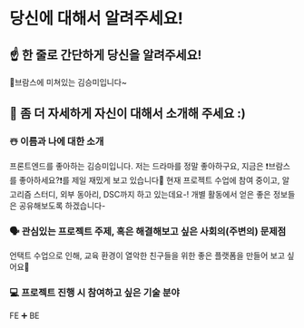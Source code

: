 # 당신에 대해서 알려주세요!

## ☝️ 한 줄로 간단하게 당신을 알려주세요!
:musical_keyboard:브람스에 미쳐있는 김승미입니다~

## 🙌 좀 더 자세하게 자신이 대해서 소개해 주세요 :)

### ☃️ 이름과 나에 대한 소개
프론트엔드를 좋아하는 김승미입니다. 저는 드라마를 정말 좋아하구요, 지금은 :heavy_exclamation_mark:브람스를 좋아하세요?:heavy_exclamation_mark:를 제일 재밌게 보고 있습니다:green_heart:
현재 프로젝트 수업에 참여 중이고, 알고리즘 스터디, 외부 동아리, DSC까지 하고 있는데요-! 개별 활동에서 얻은 좋은 정보들은 공유해보도록 하겠습니다-

### 🗣 관심있는 프로젝트 주제, 혹은 해결해보고 싶은 사회의(주변의) 문제점
언택트 수업으로 인해, 교육 환경이 열악한 친구들을 위한 좋은 플랫폼을 만들어 보고 싶어요:blue_heart:

### 💻 프로젝트 진행 시 참여하고 싶은 기술 분야
FE :heavy_plus_sign: BE
